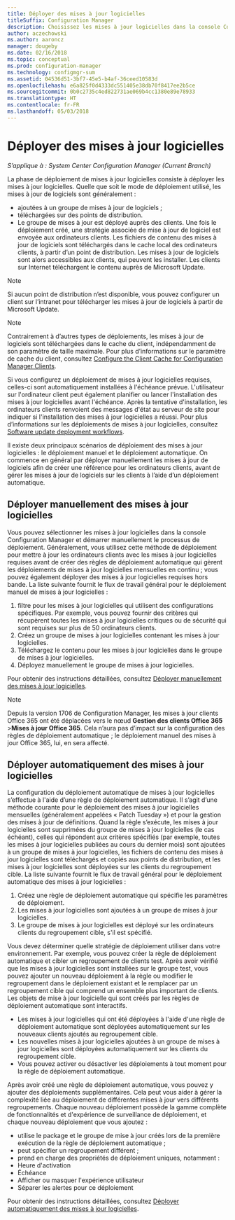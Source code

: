 ```yaml
---
title: Déployer des mises à jour logicielles
titleSuffix: Configuration Manager
description: Choisissez les mises à jour logicielles dans la console Configuration Manager pour démarrer manuellement le processus de déploiement ou déployer automatiquement des mises à jour.
author: aczechowski
ms.author: aaroncz
manager: dougeby
ms.date: 02/16/2018
ms.topic: conceptual
ms.prod: configuration-manager
ms.technology: configmgr-sum
ms.assetid: 04536d51-3bf7-45e5-b4af-36ceed10583d
ms.openlocfilehash: e6a825f0d4333dc551405e38db70f8417ee2b5ce
ms.sourcegitcommit: 0b0c2735c4ed822731ae069b4cc1380e89e78933
ms.translationtype: HT
ms.contentlocale: fr-FR
ms.lasthandoff: 05/03/2018
---
```

#  <a name="BKMK_SUMDeploy"></a> Déployer des mises à jour logicielles  

*S’applique à : System Center Configuration Manager (Current Branch)*

La phase de déploiement de mises à jour logicielles consiste à déployer les mises à jour logicielles. Quelle que soit le mode de déploiement utilisé, les mises à jour de logiciels sont généralement :
- ajoutées à un groupe de mises à jour de logiciels ;
- téléchargées sur des points de distribution.
- Le groupe de mises à jour est déployé auprès des clients. Une fois le déploiement créé, une stratégie associée de mise à jour de logiciel est envoyée aux ordinateurs clients. Les fichiers de contenu des mises à jour de logiciels sont téléchargés dans le cache local des ordinateurs clients, à partir d’un point de distribution. Les mises à jour de logiciels sont alors accessibles aux clients, qui peuvent les installer. Les clients sur Internet téléchargent le contenu auprès de Microsoft Update.  

> [!NOTE]  
>  Si aucun point de distribution n’est disponible, vous pouvez configurer un client sur l’intranet pour télécharger les mises à jour de logiciels à partir de Microsoft Update.  

> [!NOTE]  
>  Contrairement à d’autres types de déploiements, les mises à jour de logiciels sont téléchargées dans le cache du client, indépendamment de son paramètre de taille maximale. Pour plus d’informations sur le paramètre de cache du client, consultez [Configure the Client Cache for Configuration Manager Clients](../../core/clients/manage/manage-clients.md#BKMK_ClientCache).  

Si vous configurez un déploiement de mises à jour logicielles requises, celles-ci sont automatiquement installées à l'échéance prévue. L'utilisateur sur l'ordinateur client peut également planifier ou lancer l'installation des mises à jour logicielles avant l'échéance. Après la tentative d'installation, les ordinateurs clients renvoient des messages d'état au serveur de site pour indiquer si l'installation des mises à jour logicielles a réussi. Pour plus d’informations sur les déploiements de mises à jour logicielles, consultez [Software update deployment workflows](../understand/software-updates-introduction.md#BKMK_DeploymentWorkflows).  

Il existe deux principaux scénarios de déploiement des mises à jour logicielles : le déploiement manuel et le déploiement automatique. On commence en général par déployer manuellement les mises à jour de logiciels afin de créer une référence pour les ordinateurs clients, avant de gérer les mises à jour de logiciels sur les clients à l’aide d’un déploiement automatique.  

## <a name="BKMK_ManualDeployment"></a> Déployer manuellement des mises à jour logicielles
Vous pouvez sélectionner les mises à jour logicielles dans la console Configuration Manager et démarrer manuellement le processus de déploiement. Généralement, vous utilisez cette méthode de déploiement pour mettre à jour les ordinateurs clients avec les mises à jour logicielles requises avant de créer des règles de déploiement automatique qui gèrent les déploiements de mises à jour logicielles mensuelles en continu ; vous pouvez également déployer des mises à jour logicielles requises hors bande. La liste suivante fournit le flux de travail général pour le déploiement manuel de mises à jour logicielles :  

1. filtre pour les mises à jour logicielles qui utilisent des configurations spécifiques. Par exemple, vous pouvez fournir des critères qui récupèrent toutes les mises à jour logicielles critiques ou de sécurité qui sont requises sur plus de 50 ordinateurs clients.  
2. Créez un groupe de mises à jour logicielles contenant les mises à jour logicielles.  
3. Téléchargez le contenu pour les mises à jour logicielles dans le groupe de mises à jour logicielles.  
4. Déployez manuellement le groupe de mises à jour logicielles.

Pour obtenir des instructions détaillées, consultez [Déployer manuellement des mises à jour logicielles](manually-deploy-software-updates.md).

>[!NOTE]
>Depuis la version 1706 de Configuration Manager, les mises à jour clients Office 365 ont été déplacées vers le nœud **Gestion des clients Office 365** >**Mises à jour Office 365**. Cela n’aura pas d’impact sur la configuration des règles de déploiement automatique ; le déploiement manuel des mises à jour Office 365, lui, en sera affecté. 

## <a name="automatically-deploy-software-updates"></a>Déployer automatiquement des mises à jour logicielles
La configuration du déploiement automatique de mises à jour logicielles s’effectue à l'aide d’une règle de déploiement automatique. Il s’agit d’une méthode courante pour le déploiement des mises à jour logicielles mensuelles (généralement appelées « Patch Tuesday ») et pour la gestion des mises à jour de définitions. Quand la règle s’exécute, les mises à jour logicielles sont supprimées du groupe de mises à jour logicielles (le cas échéant), celles qui répondent aux critères spécifiés (par exemple, toutes les mises à jour logicielles publiées au cours du dernier mois) sont ajoutées à un groupe de mises à jour logicielles, les fichiers de contenu des mises à jour logicielles sont téléchargés et copiés aux points de distribution, et les mises à jour logicielles sont déployées sur les clients du regroupement cible. La liste suivante fournit le flux de travail général pour le déploiement automatique des mises à jour logicielles :  

1.  Créez une règle de déploiement automatique qui spécifie les paramètres de déploiement.
2.  Les mises à jour logicielles sont ajoutées à un groupe de mises à jour logicielles.  
3.  Le groupe de mises à jour logicielles est déployé sur les ordinateurs clients du regroupement cible, s'il est spécifié.  

Vous devez déterminer quelle stratégie de déploiement utiliser dans votre environnement. Par exemple, vous pouvez créer la règle de déploiement automatique et cibler un regroupement de clients test. Après avoir vérifié que les mises à jour logicielles sont installées sur le groupe test, vous pouvez ajouter un nouveau déploiement à la règle ou modifier le regroupement dans le déploiement existant et le remplacer par un regroupement cible qui comprend un ensemble plus important de clients. Les objets de mise à jour logicielle qui sont créés par les règles de déploiement automatique sont interactifs.  

-   Les mises à jour logicielles qui ont été déployées à l'aide d'une règle de déploiement automatique sont déployées automatiquement sur les nouveaux clients ajoutés au regroupement cible.  
-   Les nouvelles mises à jour logicielles ajoutées à un groupe de mises à jour logicielles sont déployées automatiquement sur les clients du regroupement cible.  
-   Vous pouvez activer ou désactiver les déploiements à tout moment pour la règle de déploiement automatique.  

Après avoir créé une règle de déploiement automatique, vous pouvez y ajouter des déploiements supplémentaires. Cela peut vous aider à gérer la complexité liée au déploiement de différentes mises à jour vers différents regroupements. Chaque nouveau déploiement possède la gamme complète de fonctionnalités et d'expérience de surveillance de déploiement, et chaque nouveau déploiement que vous ajoutez :  

-   utilise le package et le groupe de mise à jour créés lors de la première exécution de la règle de déploiement automatique ;  
-   peut spécifier un regroupement différent ;  
-   prend en charge des propriétés de déploiement uniques, notamment :  
   -   Heure d'activation  
   -   Échéance  
   -   Afficher ou masquer l'expérience utilisateur  
   -   Séparer les alertes pour ce déploiement  

Pour obtenir des instructions détaillées, consultez [Déployer automatiquement des mises à jour logicielles](automatically-deploy-software-updates.md).

<!-- ###  <a name="BKMK_ClientCache"></a> Client cache setting  
The Configuration Manager client downloads the content for required software updates to the local client cache soon after it receives the deployment. However, the client waits to download the content until after the **Software available time** setting for the deployment. The client does not download software updates in optional deployments (deployments that do not have a scheduled installation deadline) until the user manually starts the installation. When the configured deadline passes, the software updates client agent performs a scan to verify that the software update is still required, then the software updates client agent checks the local cache on the client computer to verify that the software update source file is still available, and then installs the software update. If the content was deleted from the client cache to make room for another deployment, the client downloads the software updates to the cache. Software updates are always downloaded to the client cache regardless of the configured maximum client cache size. For other deployments, such as applications or packages, the client only downloads content that is within the maximum cache size that you configure for the client. Cached content is not automatically deleted, but it remains in the cache for at least one day after the client used that content.  -->


 <!-- For more information about the deployment process, see [Software update deployment process](../../sum/understand/software-updates-introduction.md#BKMK_DeploymentProcess).  -->
